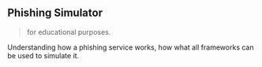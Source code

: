 ## Phishing Simulator

> for educational purposes.

Understanding how a phishing service works, how what all frameworks can be used to simulate it.
